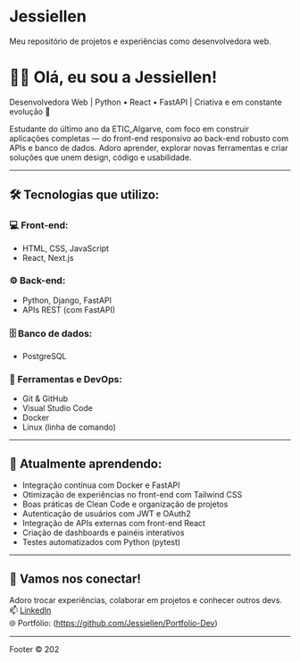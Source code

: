 # Jessiellen
Meu repositório de projetos e experiências como desenvolvedora web.
# 👩‍💻 Olá, eu sou a Jessiellen!

Desenvolvedora Web | Python • React • FastAPI | Criativa e em constante evolução 🚀

Estudante do último ano da ETIC_Algarve, com foco em construir aplicações completas — do front-end responsivo ao back-end robusto com APIs e banco de dados. Adoro aprender, explorar novas ferramentas e criar soluções que unem design, código e usabilidade.


---

## 🛠 Tecnologias que utilizo:

### 💻 Front-end:
- HTML, CSS, JavaScript
- React, Next.js

### ⚙️ Back-end:
- Python, Django, FastAPI
- APIs REST (com FastAPI)

### 🗄️ Banco de dados:
- PostgreSQL

### 🧰 Ferramentas e DevOps:
- Git & GitHub
- Visual Studio Code
- Docker
- Linux (linha de comando)

---

## 🌱 Atualmente aprendendo:
- Integração contínua com Docker e FastAPI  
- Otimização de experiências no front-end com Tailwind CSS  
- Boas práticas de Clean Code e organização de projetos  
- Autenticação de usuários com JWT e OAuth2  
- Integração de APIs externas com front-end React  
- Criação de dashboards e painéis interativos  
- Testes automatizados com Python (pytest)  

---


## 🤝 Vamos nos conectar!
Adoro trocar experiências, colaborar em projetos e conhecer outros devs.  
📫 [LinkedIn](https://www.linkedin.com/in/jessiellen-souza-7166a7258)  
🌐 Portfólio: (https://github.com/Jessiellen/Portfolio-Dev) 

---

Footer
© 202
